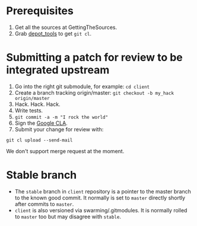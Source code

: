 # Prerequisites #

  1. Get all the sources at GettingTheSources.
  1. Grab [depot\_tools](https://sites.google.com/a/chromium.org/dev/developers/how-tos/install-depot-tools) to get `git cl`.


# Submitting a patch for review to be integrated upstream #

  1. Go into the right git submodule, for example: `cd client`
  1. Create a branch tracking origin/master: `git checkout -b my_hack origin/master`
  1. Hack. Hack. Hack.
  1. Write tests.
  1. `git commit -a -m "I rock the world"`
  1. Sign the [Google CLA](https://developers.google.com/open-source/cla/individual).
  1. Submit your change for review with:
```
git cl upload --send-mail
```

We don't support merge request at the moment.

# Stable branch #

  * The `stable` branch in `client` repository is a pointer to the master branch to the known good commit. It normally is set to `master` directly shortly after commits to `master`.
  * `client` is also versioned via swarming/.gitmodules. It is normally rolled to `master` too but may disagree with `stable`.